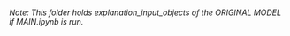 ###### Note: This folder holds explanation_input_objects of the ORIGINAL MODEL if MAIN.ipynb is run.
